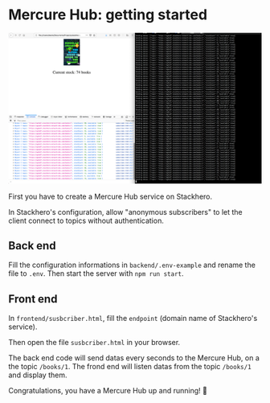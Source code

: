 # Mercure Hub: getting started

![Screenshot](./screenshot.png)

First you have to create a Mercure Hub service on Stackhero.

In Stackhero's configuration, allow "anonymous subscribers" to let the client connect to topics without authentication.


## Back end

Fill the configuration informations in `backend/.env-example` and rename the file to `.env`.
Then start the server with `npm run start`.


## Front end

In `frontend/susbcriber.html`, fill the `endpoint` (domain name of Stackhero's service).

Then open the file `susbcriber.html` in your browser.

The back end code will send datas every seconds to the Mercure Hub, on a the topic `/books/1`.
The frond end will listen datas from the topic `/books/1` and display them.


Congratulations, you have a Mercure Hub up and running! 🎉